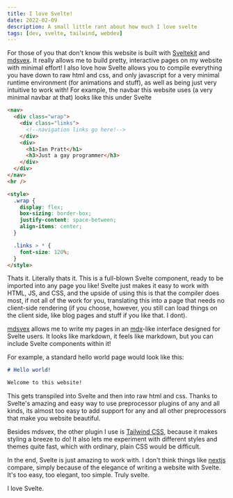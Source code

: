 ```yaml
---
title: I love Svelte!
date: 2022-02-09
description: A small little rant about how much I love svelte
tags: [dev, svelte, tailwind, webdev]
---
```


For those of you that don't know this website is built
with [Sveltekit](https://kit.Svelte.dev) and [mdsvex](https://mdsvex.com).
It really allows me to build pretty, interactive
pages on my website with minimal effort! I also love how
Svelte allows you to compile everything you have down
to raw html and css, and only javascript for a very
minimal runtime environment (for animations and stuff),
as well as being just very intuitive to work with! For
example, the navbar this website uses (a very minimal
navbar at that) looks like this under Svelte

```html
<nav>
  <div class="wrap">
    <div class="links">
      <!--navigation links go here!-->
    </div>
    <div>
      <h1>Ian Pratt</h1>
      <h3>Just a gay programmer</h3>
    </div>
  </div>
</nav>
<hr />

<style>
  .wrap {
    display: flex;
    box-sizing: border-box;
    justify-content: space-between;
    align-items: center;
  }

  .links > * {
    font-size: 120%;
  }
</style>
```

Thats it. Literally thats it. This is a full-blown
Svelte component, ready to be imported into any
page you like! Svelte just makes it easy to work with
HTML, JS, and CSS, and the upside of using this is that
the compiler does most, if not all of the work for you,
translating this into a page that needs no client-side
rendering (if you choose, however, you still can load
things on the client side, like blog pages and stuff
if you like that. I dont).

[mdsvex](https://mdsvex.com) allows me to write my pages
in an [mdx](https://mdxjs.com)-like interface designed
for Svelte users. It looks like markdown, it feels like
markdown, but you can include Svelte components within it!

For example, a standard hello world page would look like this:

```markdown
# Hello world!

Welcome to this website!
```

This gets transpiled into Svelte and then into raw html
and css. Thanks to Svelte's amazing and easy way to
use preprocessor plugins of any and all kinds, its
almost too easy to add support for any and all other
preprocessors that make you website beautiful.

Besides mdsvex, the other plugin I use is [Tailwind CSS](https://tailwindcss.com),
because it makes styling a breeze to do! It also lets me
experiment with different styles and themes quite fast, which
with ordinary, plain CSS would be difficult.

In the end, Svelte is just amazing to work with. I don't
think things like [nextjs](https://nextjs.org) compare,
simply because of the elegance of writing a website with
Svelte. It's too easy, too elegant, too simple. Truly svelte.

I love Svelte.
